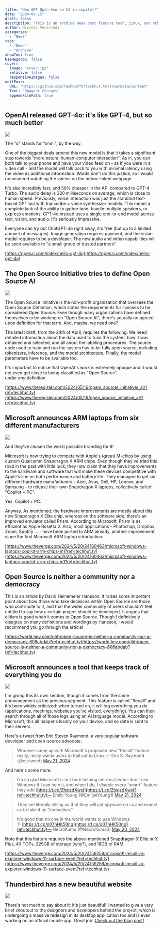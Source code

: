 ```yaml
---
title: "New GPT Open-Source AI in copilot!"
date: "2024-05-15"
draft: false
description: "This is an archive news post feature tech, Linux, and other open-source news. This is an older article that was part of a migration. There will be missing images, broken links, and potentially other issues."
author: Niccolo Venerandi
categories:
  - "News"
tags:
  - "News"
  - "Archive"
showToc: true
UseHugoToc: false
cover:
  image: "cover.jpg"
  relative: false
  responsiveImages: false
editPost:
  URL: "https://github.com/TechHutTV/techhut.tv/tree/main/content"
  Text: "Suggest Changes"
  appendFilePath: true
---
```



## OpenAI released GPT-4o: it's like GPT-4, but so much better

![](images/Screenshot_2024_05_13_at_1.05.28_PM_1__1_-1024x683.webp)

The "o" stands for "omni", by the way.

One of the biggest deals around this new model is that it takes a significant step towards "more natural human-computer interaction". As in, you can both talk to your phone and have your video feed on - as if you were in a video call - and the model will talk back to you with minimal latency using the video as additional information. Words don't do this justice, so I would recommend watching the videos on the below-linked webpage.

It's also incredibly fast, and 50% cheaper in the API compared to GPT-4 Turbo. The audio delay is 320 milliseconds on average, which is close to human speed. Previously, voice interaction was just the standard text-based GPT but with transcribe + voice synthesizer models. This meant a complete lack of the ability to gather tone, handle multiple speakers, or express emotions. GPT-4o instead uses a single end-to-end model across text, vision, and audio. It's seriously impressive.

Everyone can try out ChatGPT-4o right away, it's free (but up to a limited amount of messages). Image generation requires payment, and the vision model requires to be a developer. The new audio and video capabilities will be soon available to "a small group of trusted partners".

[https://openai.com/index/hello-gpt-4o](https://openai.com/index/hello-gpt-4o)

## The Open Source Initiative tries to define Open Source AI

![](images/OSI_Horizontal_Logo_0-1.webp)

The Open Source Initiative is the non-profit organization that oversees the Open Source Definition, which states the requirements for licenses to be considered Open Source. Even though many organizations have defined themselves to be working on "Open Source AI", there's actually no agreed-upon definition for that term. And, maybe, we need one?

The latest draft, from the 24th of April, requires the following. We need detailed information about the data used to train the system, how it was obtained and selected, and all about the labeling procedures. The source code used to train and run the system has to be fully open source, including tokenizers, inference, and the model architecture. Finally, the model parameters have to be available too.

It's important to notice that OpenAI's work is extremely opaque and it would not even get close to being classified as "Open Source", under _any_ definition.

[https://www.theregister.com/2024/05/16/open\_source\_initiative\_ai/?ref=techhut.tv](https://www.theregister.com/2024/05/16/open_source_initiative_ai/?ref=techhut.tv)

## Microsoft announces ARM laptops from six different manufacturers

![](images/lcimg_2c03ed43_c1df_414a_9e67_8100cdf3d526-1-1024x683.webp)

And they've chosen the worst possible branding for it!

Microsoft is now trying to compete with Apple's (great) M-chips by using custom Qualcomm Snapdragon X ARM chips. Even though they've tried this road in the past with little luck, they now claim that they have improvements to the hardware and software that will make these devices competitive with Apple's line on both performance and battery life. They managed to get six different hardware manufacturers - Acer, Asus, Dell, HP, Lenovo, and Samsung - to release their own Snapdragon X laptops, collectively called "Copilot + PC".

Yes. Copilot + PC.

Anyway. As mentioned, the hardware improvements are mostly about this new Snapdragon X Elite chip, whereas on the software side, there's an improved emulator called Prism. According to Microsoft, Prism is as efficient as Apple Rosetta 2. Also, most applications - Photoshop, Dropbox, Zoom, Spotify … - have been ported to ARM already, another improvement since the first Microsoft ARM laptop introduction.

[https://www.theverge.com/2024/5/20/24160463/microsoft-windows-laptops-copilot-arm-chips-m1?ref=techhut.tv](https://www.theverge.com/2024/5/20/24160463/microsoft-windows-laptops-copilot-arm-chips-m1?ref=techhut.tv)

## Open Source is neither a community nor a democracy

This is an article by David Heinemeier Hansson. It raises some important point about how those who take decisions within Open Source are those who contribute to it, and that the wider community of users shouldn't feel entitled to say how a certain project should be developed. It argues that elitism is good when it comes to Open Source. Though I definitively disagree on many definitions and wordings by Hansson, I would recommend you go through the article!

[https://world.hey.com/dhh/open-source-is-neither-a-community-nor-a-democracy-606abdab?ref=techhut.tv](https://world.hey.com/dhh/open-source-is-neither-a-community-nor-a-democracy-606abdab?ref=techhut.tv)

## Microsoft announces a tool that keeps track of everything you do

![](images/lcimg_9114620e_8a08_4ad2_a176_4f75047ffcb8-1024x683.webp)

I'm giving this its own section, though it comes from the same announcement as the previous segment. This feature is called "Recall" and it's been widely criticized: when turned on, it will log everything you do (applications, meetings, websites you've visited, everything). You can then search through all of those logs using an AI language model. According to Microsoft, this all happens locally on your device, and no data is sent to their servers.

Here's a tweet from Eric Steven Raymond, a very popular software developer and open-source advocate:

> Whoever came up with Microsoft's proposed new "Recall" feature really, really wants users to bail out to Linux.— Eric S. Raymond (@esrtweet) [May 21, 2024](https://twitter.com/esrtweet/status/1793026364934611357?ref_src=twsrc%5Etfw&ref=techhut.tv)

And here's some more:

> I’m so glad Microsoft is out here helping me recall why I don’t use Windows if I can help it, and when I do, I disable every “smart” feature they add [https://t.co/ZhxizdXwst](https://t.co/ZhxizdXwst?ref=techhut.tv)— Emily Young (@EmilyAYoung1) [May 21, 2024](https://twitter.com/EmilyAYoung1/status/1792945640487759955?ref_src=twsrc%5Etfw&ref=techhut.tv)

> They are literally telling us that they will put spyware on us and expect us to take it as "innovation."
>
> It's good that no one in the world wants to use Windows 11 [https://t.co/o07hHK50ng](https://t.co/o07hHK50ng?ref=techhut.tv)— NecroKuma (@NecroKuma3) [May 20, 2024](https://twitter.com/NecroKuma3/status/1792622450405933296?ref_src=twsrc%5Etfw&ref=techhut.tv)

Note that this feature requires the above-mentioned Snapdragon X Elite or X Plus, 40 TOPs, 225GB of storage (why?), and 16GB of RAM.

[https://www.theverge.com/2024/5/20/24159258/microsoft-recall-ai-explorer-windows-11-surface-event?ref=techhut.tv](https://www.theverge.com/2024/5/20/24159258/microsoft-recall-ai-explorer-windows-11-surface-event?ref=techhut.tv)

## Thunderbird has a new beautiful website

![](images/The-New-Thunderbird-1024x513.webp)

There's not much to say about it: it's just beautiful! I wanted to give a very brief shoutout to the designers and developers behind the project, which is undergoing a massive redesign in its desktop application too and is even working on an official mobile app. Great job! [Check out the blog post!](https://blog.thunderbird.net/2024/05/the-new-thunderbird-website-has-hatched/)
